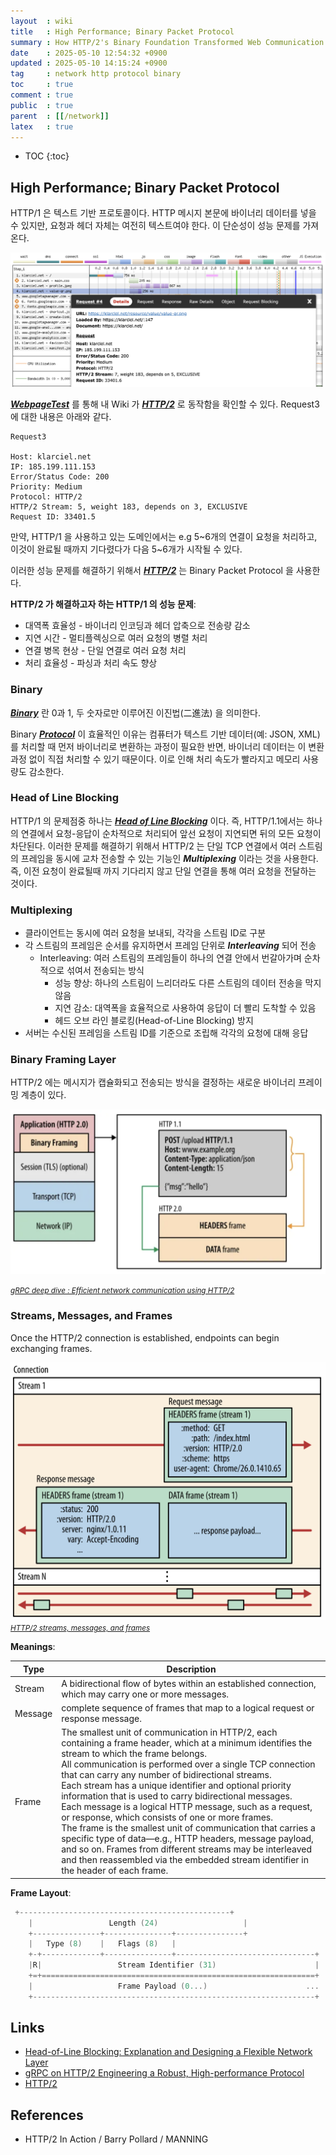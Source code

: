 ```yaml
---
layout  : wiki
title   : High Performance; Binary Packet Protocol
summary : How HTTP/2's Binary Foundation Transformed Web Communication Efficiency
date    : 2025-05-10 12:54:32 +0900
updated : 2025-05-10 14:15:24 +0900
tag     : network http protocol binary
toc     : true
comment : true
public  : true
parent  : [[/network]]
latex   : true
---
```

* TOC
{:toc}

## High Performance; Binary Packet Protocol

HTTP/1 은 텍스트 기반 프로토콜이다. HTTP 메시지 본문에 바이너리 데이터를 넣을 수 있지만, 요청과 헤더 자체는 여전히 텍스트여야 한다.
이 단순성이 성능 문제를 가져온다. 

![](/resource/wiki/network-binary-based-protocol/http2-stream.png)

___[WebpageTest](https://www.webpagetest.org/)___ 를 통해 내 Wiki 가 ___[HTTP/2](https://hpbn.co/http2/)___ 로 동작함을 확인할 수 있다. Request3 에 대한 내용은 아래와 같다.

```
Request3

Host: klarciel.net
IP: 185.199.111.153
Error/Status Code: 200
Priority: Medium
Protocol: HTTP/2
HTTP/2 Stream: 5, weight 183, depends on 3, EXCLUSIVE
Request ID: 33401.5
```

만약, HTTP/1 을 사용하고 있는 도메인에서는 e.g 5~6개의 연결이 요청을 처리하고, 이것이 완료될 때까지 기다렸다가 다음 5~6개가 시작될 수 있다.

이러한 성능 문제를 해결하기 위해서 ___[HTTP/2](https://datatracker.ietf.org/doc/html/rfc9113)___ 는 Binary Packet Protocol 을 사용한다.

__HTTP/2 가 해결하고자 하는 HTTP/1 의 성능 문제__:
- 대역폭 효율성 - 바이너리 인코딩과 헤더 압축으로 전송량 감소
- 지연 시간 - 멀티플렉싱으로 여러 요청의 병렬 처리
- 연결 병목 현상 - 단일 연결로 여러 요청 처리
- 처리 효율성 - 파싱과 처리 속도 향상

### Binary

___[Binary](https://en.wikipedia.org/wiki/Binary_file)___ 란 0과 1, 두 숫자로만 이루어진 이진법(二進法) 을 의미한다.

Binary ___[Protocol](https://datatracker.ietf.org/doc/html/rfc793)___ 이 효율적인 이유는 컴퓨터가 텍스트 기반 데이터(예: JSON, XML)를 처리할 때 먼저 바이너리로 변환하는 과정이 필요한 반면, 바이너리 데이터는 이 변환 과정 없이 직접 처리할 수 있기 때문이다. 이로 인해 처리 속도가 빨라지고 메모리 사용량도 감소한다.

### Head of Line Blocking

HTTP/1 의 문제점중 하나는 ___[Head of Line Blocking](https://en.wikipedia.org/wiki/Head-of-line_blocking)___ 이다. 즉, HTTP/1.1에서는 하나의 연결에서 요청-응답이 순차적으로 처리되어 앞선 요청이 지연되면 뒤의 모든 요청이 차단된다.
이러한 문제를 해결하기 위해서 HTTP/2 는 단일 TCP 연결에서 여러 스트림의 프레임을 동시에 교차 전송할 수 있는 기능인 ___Multiplexing___ 이라는 것을 사용한다. 즉, 이전 요청이 완료될때 까지 기다리지 않고 단일 연결을 통해 여러 요청을 전달하는 것이다.

### Multiplexing

- 클라이언트는 동시에 여러 요청을 보내되, 각각을 스트림 ID로 구분
- 각 스트림의 프레임은 순서를 유지하면서 프레임 단위로 ___Interleaving___ 되어 전송
  - Interleaving: 여러 스트림의 프레임들이 하나의 연결 안에서 번갈아가며 순차적으로 섞여서 전송되는 방식
    - 성능 향상: 하나의 스트림이 느리더라도 다른 스트림의 데이터 전송을 막지 않음
    - 지연 감소: 대역폭을 효율적으로 사용하여 응답이 더 빨리 도착할 수 있음
    - 헤드 오브 라인 블로킹(Head-of-Line Blocking) 방지
- 서버는 수신된 프레임을 스트림 ID를 기준으로 조립해 각각의 요청에 대해 응답

### Binary Framing Layer

HTTP/2 에는 메시지가 캡슐화되고 전송되는 방식을 결정하는 새로운 바이너리 프레이밍 계층이 있다. 

![](/resource/wiki/network-binary-based-protocol/binary-framing-layer.png)

*<small><a href="https://jadhavsaurabh037.medium.com/grpc-deep-dive-efficient-network-communication-using-http-2-11bb97151b09">gRPC deep dive : Efficient network communication using HTTP/2</a></small>*

### Streams, Messages, and Frames

Once the HTTP/2 connection is established, endpoints can begin exchanging frames.

![](/resource/wiki/network-binary-based-protocol/streaming.png)
*<small><a href="https://hpbn.co/http2/">HTTP/2 streams, messages, and frames</a></small>*

__Meanings__:

| Type | Description                                                                                                                                                                                                                                                              |
|------|--------------------------------------------------------------------------------------------------------------------------------------------------------------------------------------------------------------------------------------------------------------------------|
 | Stream| A bidirectional flow of bytes within an established connection, which may carry one or more messages.                                                                                                                                                                    
| Message | complete sequence of frames that map to a logical request or response message.                                                                                                                                                                                           |
| Frame | The smallest unit of communication in HTTP/2, each containing a frame header, which at a minimum identifies the stream to which the frame belongs. <br/> All communication is performed over a single TCP connection that can carry any number of bidirectional streams.<br/> Each stream has a unique identifier and optional priority information that is used to carry bidirectional messages.<br/>Each message is a logical HTTP message, such as a request, or response, which consists of one or more frames.<br/>The frame is the smallest unit of communication that carries a specific type of data—e.g., HTTP headers, message payload, and so on. Frames from different streams may be interleaved and then reassembled via the embedded stream identifier in the header of each frame.|

__Frame Layout__:

```kotlin
 +-----------------------------------------------+
    |                 Length (24)                   |
    +---------------+---------------+---------------+
    |   Type (8)    |   Flags (8)   |
    +-+-------------+---------------+-------------------------------+
    |R|                 Stream Identifier (31)                      |
    +=+=============================================================+
    |                   Frame Payload (0...)                      ...
    +---------------------------------------------------------------+
```

## Links

- [Head-of-Line Blocking: Explanation and Designing a Flexible Network Layer](https://medium.com/@aditimishra_541/head-of-line-blocking-explanation-and-designing-a-flexible-network-layer-6ef4b53488bc)
- [gRPC on HTTP/2 Engineering a Robust, High-performance Protocol](https://grpc.io/blog/grpc-on-http2/)
- [HTTP/2](https://hpbn.co/http2/)

## References

- HTTP/2 In Action / Barry Pollard / MANNING

